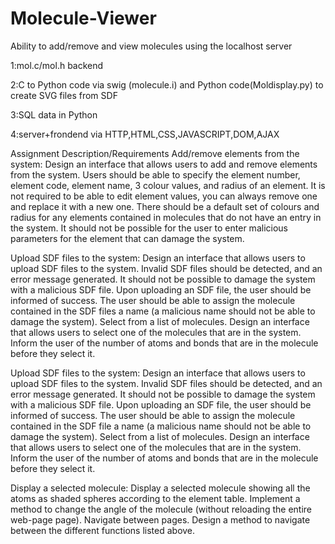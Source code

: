 # Molecule-Viewer
Ability to add/remove and view molecules using the localhost server

1:mol.c/mol.h backend 

2:C to Python code via swig (molecule.i) and Python code(Moldisplay.py) to create SVG files from SDF

3:SQL data in Python

4:server+frondend via HTTP,HTML,CSS,JAVASCRIPT,DOM,AJAX

Assignment Description/Requirements
Add/remove elements from the system:
Design an interface that allows users to add and
remove elements from the system. Users should be able to specify the element number,
element code, element name, 3 colour values, and radius of an element. It is not required to be
able to edit element values, you can always remove one and replace it with a new one. There
should be a default set of colours and radius for any elements contained in molecules that do
not have an entry in the system. It should not be possible for the user to enter malicious
parameters for the element that can damage the system.

Upload SDF files to the system:
Design an interface that allows users to upload SDF files to the
system. Invalid SDF files should be detected, and an error message generated. It should not be
possible to damage the system with a malicious SDF file. Upon uploading an SDF file, the user
should be informed of success. The user should be able to assign the molecule contained in the
SDF files a name (a malicious name should not be able to damage the system).
Select from a list of molecules. Design an interface that allows users to select one of the
molecules that are in the system. Inform the user of the number of atoms and bonds that are in
the molecule before they select it.

Upload SDF files to the system:
Design an interface that allows users to upload SDF files to the
system. Invalid SDF files should be detected, and an error message generated. It should not be
possible to damage the system with a malicious SDF file. Upon uploading an SDF file, the user
should be informed of success. The user should be able to assign the molecule contained in the
SDF file a name (a malicious name should not be able to damage the system).
Select from a list of molecules. Design an interface that allows users to select one of the
molecules that are in the system. Inform the user of the number of atoms and bonds that are in
the molecule before they select it.

Display a selected molecule:
Display a selected molecule showing all the atoms as shaded
spheres according to the element table. Implement a method to change the angle of the
molecule (without reloading the entire web-page page).
Navigate between pages. Design a method to navigate between the different functions listed
above.
